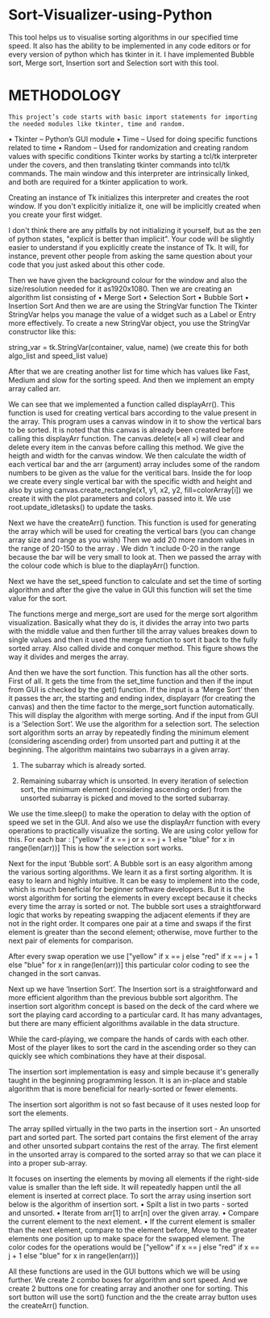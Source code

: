 # Sort-Visualizer-using-Python
This tool helps us to visualise sorting algorithms in our specified time speed. It also has the ability to be implemented in any code editors or for every version of python which has tkinter in it. I have implemented Bubble sort, Merge sort, Insertion sort and Selection sort with this tool.

# METHODOLOGY
	This project’s code starts with basic import statements for importing the needed modules like tkinter, time and random.
•	Tkinter – Python’s GUI module
•	Time – Used for doing specific functions related to time
•	Random – Used for randomization and creating random values with specific conditions
Tkinter works by starting a tcl/tk interpreter under the covers, and then translating tkinter commands into tcl/tk commands. The main window and this interpreter are intrinsically linked, and both are required for a tkinter application to work.

Creating an instance of Tk initializes this interpreter and creates the root window. If you don't explicitly initialize it, one will be implicitly created when you create your first widget.

I don't think there are any pitfalls by not initializing it yourself, but as the zen of python states, "explicit is better than implicit". Your code will be slightly easier to understand if you explicitly create the instance of Tk. It will, for instance, prevent other people from asking the same question about your code that you just asked about this other code.

Then we have given the background colour for the window and also the size/resolution needed for it as1920x1080. Then we are creating an algorithm list consisting of 
•	Merge Sort 
•	Selection Sort 
•	Bubble Sort 
•	Insertion Sort
And then we are are using the StringVar function
The Tkinter StringVar helps you manage the value of a widget such as a Label or Entry more effectively. To create a new StringVar object, you use the StringVar constructor like this:

string_var = tk.StringVar(container, value, name)
(we create this for both algo_list and speed_list value)

After that we are creating another list for time which has values like Fast, Medium and slow for the sorting speed. And then we implement an empty array called arr.

We can see that we implemented a function called displayArr(). This function is used for creating vertical bars according to the value present in the array. This program uses a canvas window in it to show the vertical bars to be sorted. It is noted that this canvas is already been created before calling this displayArr function. The canvas.delete(« all ») will clear and delete every item in the canvas before calling this method. We give the heigth and width for the canvas window. We then calculate the width of each vertical bar and the arr (argument) array includes some of the random numbers to be given as the value for the veritical bars. Inside the for loop we create every single vertical bar with the specific width and height and also by using canvas.create_rectangle(x1, y1, x2, y2, fill=colorArray[i]) we create it with the plot parameters and colors passed into it. We use root.update_idletasks() to update the tasks.

Next we have the createArr() function. This function is used for generating the array which will be used for creating the vertical bars  (you can change array size and range as you wish) Then we add 20 more random values in the range of 20-150 to the array . We didn ‘t include 0-20 in the range because the bar will be very small to look at. Then we passed the array with the colour code which is blue to the diaplayArr() function.

Next we have the set_speed function to calculate and set the time of sorting algorithm and after the give the value in GUI this function will set the time value for the sort.

The functions merge and merge_sort are used for the merge sort algorithm visualization. Basically what they do is, it divides the array into two parts with the middle value and then further till the array values breakes down to single values and then it used the merge function to sort it back to the fully sorted array. Also called divide and conquer method. This figure shows the way it divides and merges the array.

                            



And then we have the sort function. This function has all the other sorts. First of all. It gets the time from the set_time function and then if the input from GUI is checked by the get() function. If the input is a ‘Merge Sort’ then it passes the arr, the starting and ending index, displayarr (for creating the canvas) and then the time factor to the merge_sort function automatically. This will display the algorithm with merge sorting.
And if the input from GUI is a ‘Selection Sort’. We use the algorithm for a selection sort. The selection sort algorithm sorts an array by repeatedly finding the minimum element (considering ascending order) from unsorted part and putting it at the beginning. The algorithm maintains two subarrays in a given array. 
1) The subarray which is already sorted. 

2) Remaining subarray which is unsorted. In every iteration of selection sort, the minimum element (considering ascending order) from the unsorted subarray is picked and moved to the sorted subarray.

 


We use the time.sleep() to make the operation to delay with the option of speed we set in the GUI. And also we use the displayArr function with every operations to practically visualize the sorting. We are using color yellow for this. For each bar : ["yellow" if x == j or x == j + 1 else "blue" for x in range(len(arr))]
This is how the selection sort works.

Next for the input ‘Bubble sort’. A Bubble sort is an easy algorithm among the various sorting algorithms. We learn it as a first sorting algorithm. It is easy to learn and highly intuitive. It can be easy to implement into the code, which is much beneficial for beginner software developers. But it is the worst algorithm for sorting the elements in every except because it checks every time the array is sorted or not. The bubble sort uses a straightforward logic that works by repeating swapping the adjacent elements if they are not in the right order. It compares one pair at a time and swaps if the first element is greater than the second element; otherwise, move further to the next pair of elements for comparison.

         



After every swap operation we use ["yellow" if x == j else "red" if x == j + 1 else "blue" for x in range(len(arr))] this particular color coding to see the changed in the sort canvas. 

Next up we have ‘Insertion Sort’. The Insertion sort is a straightforward and more efficient algorithm than the previous bubble sort algorithm. The insertion sort algorithm concept is based on the deck of the card where we sort the playing card according to a particular card. It has many advantages, but there are many efficient algorithms available in the data structure.

While the card-playing, we compare the hands of cards with each other. Most of the player likes to sort the card in the ascending order so they can quickly see which combinations they have at their disposal.

The insertion sort implementation is easy and simple because it's generally taught in the beginning programming lesson. It is an in-place and stable algorithm that is more beneficial for nearly-sorted or fewer elements.

The insertion sort algorithm is not so fast because of it uses nested loop for sort the elements.
                                      
The array spilled virtually in the two parts in the insertion sort - An unsorted part and sorted part.
The sorted part contains the first element of the array and other unsorted subpart contains the rest of the array. The first element in the unsorted array is compared to the sorted array so that we can place it into a proper sub-array.

It focuses on inserting the elements by moving all elements if the right-side value is smaller than the left side.
It will repeatedly happen until the all element is inserted at correct place.
To sort the array using insertion sort below is the algorithm of insertion sort.
•	Spilt a list in two parts - sorted and unsorted.
•	Iterate from arr[1] to arr[n] over the given array.
•	Compare the current element to the next element.
•	If the current element is smaller than the next element, compare to the element before, Move to the greater elements one position up to make space for the swapped element.
The color codes for the operations would be ["yellow" if x == j else "red" if x == j + 1 else "blue" for x in range(len(arr))]


All these functions are used in the GUI buttons which we will be using further. We create 2 combo boxes for algorithm and sort speed. And we create 2 buttons one for creating array and another one for sorting. This sort button will use the sort() function and the the create array button uses the createArr() function.
